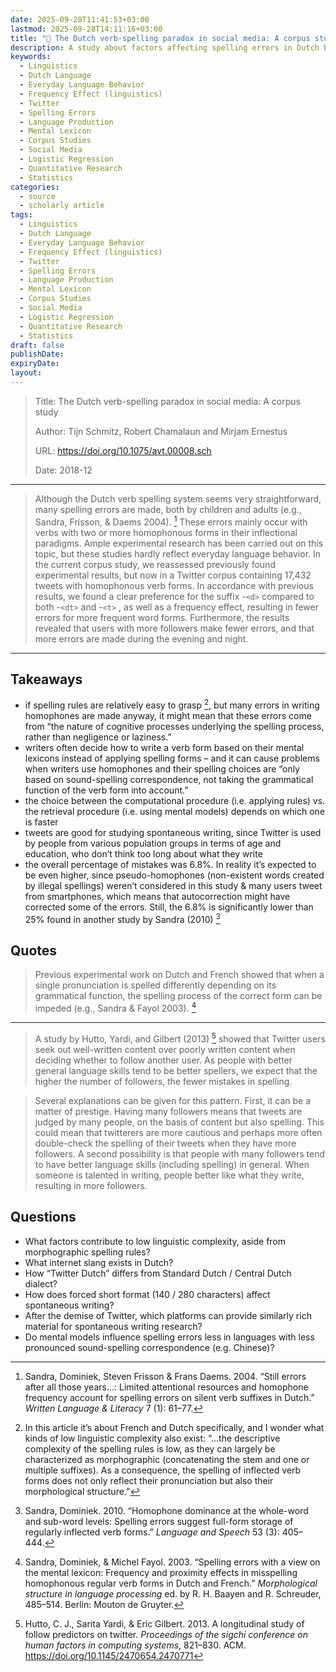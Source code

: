```yaml
---
date: 2025-09-28T11:41:53+03:00
lastmod: 2025-09-28T14:11:16+03:00
title: "📑 The Dutch verb-spelling paradox in social media: A corpus study〈Tijn Schmitz, Robert Chamalaun and Mirjam Ernestus〉"
description: A study about factors affecting spelling errors in Dutch homophones among Twitter users
keywords:
  - Linguistics
  - Dutch Language
  - Everyday Language Behavior
  - Frequency Effect (linguistics)
  - Twitter
  - Spelling Errors
  - Language Production
  - Mental Lexicon
  - Corpus Studies
  - Social Media
  - Logistic Regression
  - Quantitative Research
  - Statistics
categories:
  - source
  - scholarly article
tags:
  - Linguistics
  - Dutch Language
  - Everyday Language Behavior
  - Frequency Effect (linguistics)
  - Twitter
  - Spelling Errors
  - Language Production
  - Mental Lexicon
  - Corpus Studies
  - Social Media
  - Logistic Regression
  - Quantitative Research
  - Statistics
draft: false
publishDate:
expiryDate:
layout:
---
```



> Title: The Dutch verb-spelling paradox in social media: A corpus study
> 
> Author: Tijn Schmitz, Robert Chamalaun and Mirjam Ernestus
> 
> URL: https://doi.org/10.1075/avt.00008.sch
> 
> Date: 2018-12


---

> Although the Dutch verb spelling system seems very straightforward, many spelling errors are made, both by children and adults (e.g., Sandra, Frisson, & Daems 2004). [^3] These errors mainly occur with verbs with two or more homophonous forms in their inflectional paradigms. Ample experimental research has been carried out on this topic, but these studies hardly reflect everyday language behavior. In the current corpus study, we reassessed previously found experimental results, but now in a Twitter corpus containing 17,432 tweets with homophonous verb forms. In accordance with previous results, we found a clear preference for the suffix -`<d>` compared to both -`<dt>` and -`<t>` , as well as a frequency effect, resulting in fewer errors for more frequent word forms. Furthermore, the results revealed that users with more followers make fewer errors, and that more errors are made during the evening and night.

---

## Takeaways

- if spelling rules are relatively easy to grasp [^1], but many errors in writing homophones are made anyway, it might mean that these errors come from “the nature of cognitive processes underlying the spelling process, rather than negligence or laziness.”
- writers often decide how to write a verb form based on their mental lexicons instead of applying spelling forms – and it can cause problems when writers use homophones and their spelling choices are “only based on sound-spelling correspondence, not taking the grammatical function of the verb form into account.” 
- the choice between the computational procedure (i.e. applying rules) vs. the retrieval procedure (i.e. using mental models) depends on which one is faster
- tweets are good for studying spontaneous writing, since Twitter is used by people from various population groups in terms of age and education, who don’t think too long about what they write
- the overall percentage of mistakes was 6.8%. In reality it’s expected to be even higher, since pseudo-homophones (non-existent words created by illegal spellings) weren’t considered in this study & many users tweet from smartphones, which means that autocorrection might have corrected some of the errors. Still, the 6.8% is significantly lower than 25% found in another study by Sandra (2010) [^5]

## Quotes

> Previous experimental work on Dutch and French showed that when a single pronunciation is spelled differently depending on its grammatical function, the spelling process of the correct form can be impeded (e.g., Sandra & Fayol 2003). [^4]

---

> A study by Hutto, Yardi, and Gilbert (2013) [^2] showed that Twitter users seek out well-written content over poorly written content when deciding whether to follow another user. As people with better general language skills tend to be better spellers, we expect that the higher the number of followers, the fewer mistakes in spelling. 

> Several explanations can be given for this pattern. First, it can be a matter of prestige. Having many followers means that tweets are judged by many people, on the basis of content but also spelling. This could mean that twitterers are more cautious and perhaps more often double-check the spelling of their tweets when they have more followers. A second possibility is that people with many followers tend to have better language skills (including spelling) in general. When someone is talented in writing, people better like what they write, resulting in more followers.

## Questions

- What factors contribute to low linguistic complexity, aside from morphographic spelling rules?
- What internet slang exists in Dutch?
- How “Twitter Dutch” differs from Standard Dutch / Central Dutch dialect? 
- How does forced short format (140 / 280 characters) affect spontaneous writing?
- After the demise of Twitter, which platforms can provide similarly rich material for spontaneous writing research?
- Do mental models influence spelling errors less in languages with less pronounced sound-spelling correspondence (e.g. Chinese)?


[^1]: In this article it’s about French and Dutch specifically, and I wonder what kinds of low linguistic complexity also exist: “…the descriptive complexity of the spelling rules is low, as they can largely be characterized as morphographic (concatenating the stem and one or multiple suffixes). As a consequence, the spelling of inflected verb forms does not only reflect their pronunciation but also their morphological structure.”

[^2]: Hutto, C. J., Sarita Yardi, & Eric Gilbert. 2013. A longitudinal study of follow predictors on twitter. *Proceedings of the sigchi conference on human factors in computing systems*, 821–830. ACM. https://doi.org/10.1145/2470654.2470771

[^3]: Sandra, Dominiek, Steven Frisson & Frans Daems. 2004. “Still errors after all those years...: Limited attentional resources and homophone frequency account for spelling errors on silent verb suffixes in Dutch.” *Written Language & Literacy* 7 (1): 61–77.

[^4]: Sandra, Dominiek, & Michel Fayol. 2003. “Spelling errors with a view on the mental lexicon: Frequency and proximity effects in misspelling homophonous regular verb forms in Dutch and French.” *Morphological structure in language processing* ed. by R. H. Baayen and R. Schreuder, 485–514. Berlin: Mouton de Gruyter.

[^5]: Sandra, Dominiek. 2010. “Homophone dominance at the whole-word and sub-word levels: Spelling errors suggest full-form storage of regularly inflected verb forms.” *Language and Speech* 53 (3): 405–444.
